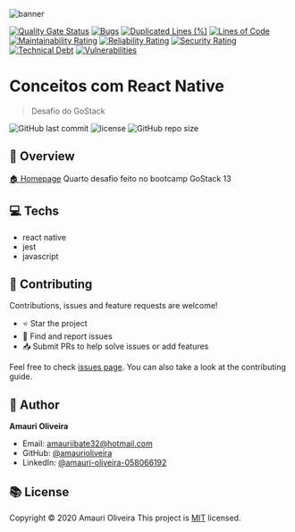   ![banner](https://i.imgur.com/JFROpm7.png)

[![Quality Gate Status](https://sonarcloud.io/api/project_badges/measure?project=AmauriOliveira_conceitos-node-goStack&metric=alert_status)](https://sonarcloud.io/dashboard?id=AmauriOliveira_Conceitos-React-Native-goStack)
[![Bugs](https://sonarcloud.io/api/project_badges/measure?project=AmauriOliveira_conceitos-node-goStack&metric=bugs)](https://sonarcloud.io/dashboard?id=AmauriOliveira_Conceitos-React-Native-goStack)
[![Duplicated Lines (%)](https://sonarcloud.io/api/project_badges/measure?project=AmauriOliveira_conceitos-node-goStack&metric=duplicated_lines_density)](https://sonarcloud.io/dashboard?id=AmauriOliveira_Conceitos-React-Native-goStack)
[![Lines of Code](https://sonarcloud.io/api/project_badges/measure?project=AmauriOliveira_conceitos-node-goStack&metric=ncloc)](https://sonarcloud.io/dashboard?id=AmauriOliveira_Conceitos-React-Native-goStack)
[![Maintainability Rating](https://sonarcloud.io/api/project_badges/measure?project=AmauriOliveira_conceitos-node-goStack&metric=sqale_rating)](https://sonarcloud.io/dashboard?id=AmauriOliveira_Conceitos-React-Native-goStack)
[![Reliability Rating](https://sonarcloud.io/api/project_badges/measure?project=AmauriOliveira_conceitos-node-goStack&metric=reliability_rating)](https://sonarcloud.io/dashboard?id=AmauriOliveira_Conceitos-React-Native-goStack)
[![Security Rating](https://sonarcloud.io/api/project_badges/measure?project=AmauriOliveira_conceitos-node-goStack&metric=security_rating)](https://sonarcloud.io/dashboard?id=AmauriOliveira_Conceitos-React-Native-goStack)
[![Technical Debt](https://sonarcloud.io/api/project_badges/measure?project=AmauriOliveira_conceitos-node-goStack&metric=sqale_index)](https://sonarcloud.io/dashboard?id=AmauriOliveira_Conceitos-React-Native-goStack)
[![Vulnerabilities](https://sonarcloud.io/api/project_badges/measure?project=AmauriOliveira_conceitos-node-goStack&metric=vulnerabilities)](https://sonarcloud.io/dashboard?id=AmauriOliveira_Conceitos-React-Native-goStack)

# Conceitos com React Native

> Desafio do GoStack

![GitHub last commit](https://img.shields.io/github/last-commit/amaurioliveira/Conceitos-React-Native-goStack)
![license](https://img.shields.io/github/license/amaurioliveira/Conceitos-React-Native-goStack)
![GitHub repo size](https://img.shields.io/github/repo-size/amaurioliveira/Conceitos-React-Native-goStack)

## :telescope: Overview

  [🏠 Homepage](https://github.com/AmauriOliveira/Conceitos-React-Native-goStack)
Quarto desafio feito no bootcamp GoStack 13
## :computer: Techs
  
- react native
- jest
- javascript



## :star2: Contributing

Contributions, issues and feature requests are welcome!

- ⭐️ Star the project
- 🐛 Find and report issues
- 📥 Submit PRs to help solve issues or add features

Feel free to check [issues page](https://github.com/amaurioliveira/https://github.com/AmauriOliveira/Conceitos-React-Native-goStack/issues). You can also take a look at the contributing guide.

## :bow: Author

**Amauri Oliveira** 
* Email: amauriibate32@hotmail.com
* GitHub: [@amaurioliveira](https://github.com/amaurioliveira)
* LinkedIn: [@amauri-oliveira-058066192](https://linkedin.com/in/amauri-oliveira-058066192)

## :books: License

Copyright © 2020 Amauri Oliveira
This project is [MIT](license) licensed.